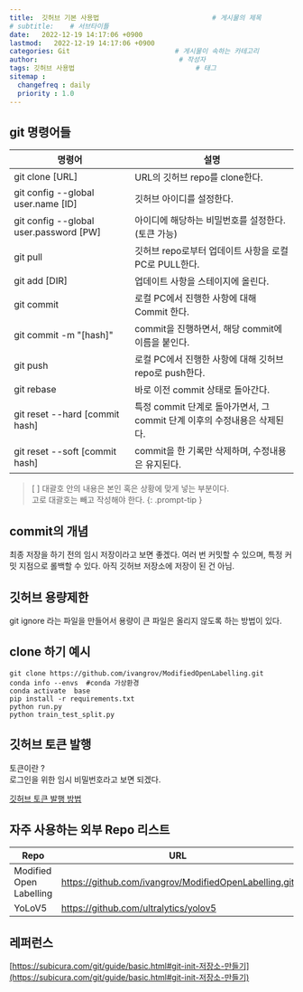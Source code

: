 ```yaml
---
title:  깃허브 기본 사용법                            # 게시물의 제목
# subtitle:    # 서브타이틀
date:   2022-12-19 14:17:06 +0900
lastmod:   2022-12-19 14:17:06 +0900
categories: Git                          # 게시물이 속하는 카테고리
author:                                   # 작성자
tags: 깃허브 사용법                              # 태그
sitemap :
  changefreq : daily
  priority : 1.0
---
```

<!--postNo: 20221219_001-->



## git 명령어들

|명령어|설명|
|---|---|
|git clone [URL]|URL의 깃허브 repo를 clone한다.|
|git config --global user.name [ID]|깃허브 아이디를 설정한다.|
|git config --global user.password [PW]|아이디에 해당하는 비밀번호를 설정한다. (토큰 가능)|
|git pull|깃허브 repo로부터 업데이트 사항을 로컬 PC로 PULL한다.|
|git add [DIR]|업데이트 사항을 스테이지에 올린다.|
|git commit|로컬 PC에서 진행한 사항에 대해 Commit 한다.|
|git commit -m "[hash]"|commit을 진행하면서, 해당 commit에 이름을 붙인다.|
|git push|로컬 PC에서 진행한 사항에 대해 깃허브 repo로 push한다.|
|git rebase|바로 이전 commit 상태로 돌아간다.|
|git reset --hard [commit hash]|특정 commit 단계로 돌아가면서, 그 commit 단계 이후의 수정내용은 삭제된다.|
|git reset --soft [commit hash]|commit을 한 기록만 삭제하며, 수정내용은 유지된다.|

> [ ] 대괄호 안의 내용은 본인 혹은 상황에 맞게 넣는 부분이다.  
> 고로 대괄호는 빼고 작성해야 한다.
{: .prompt-tip }

## commit의 개념  
최종 저장을 하기 전의 임시 저장이라고 보면 좋겠다.
여러 번 커밋할 수 있으며, 특정 커밋 지점으로 롤백할 수 있다.
아직 깃허브 저장소에 저장이 된 건 아님.

## 깃허브 용량제한
git ignore 라는 파일을 만들어서 용량이 큰 파일은 올리지 않도록 하는 방법이 있다.

## clone 하기 예시

```Terminal
git clone https://github.com/ivangrov/ModifiedOpenLabelling.git
conda info --envs  #conda 가상환경
conda activate  base
pip install -r requirements.txt
python run.py
python train_test_split.py
```

## 깃허브 토큰 발행  
토큰이란 ?  
로그인을 위한 임시 비밀번호라고 보면 되겠다.  

[깃허브 토큰 발행 방법]('https://wotres.tistory.com/entry/Github-%EC%97%90%EB%9F%AC-%ED%95%B4%EA%B2%B0%EB%B2%95-Authentication-failed-for-use-a-personal-access-token-instead')


## 자주 사용하는 외부 Repo 리스트

|Repo|URL|
|----|---|
|Modified Open Labelling|https://github.com/ivangrov/ModifiedOpenLabelling.git|
|YoLoV5|https://github.com/ultralytics/yolov5|

## 레퍼런스
[https://subicura.com/git/guide/basic.html#git-init-저장소-만들기](https://subicura.com/git/guide/basic.html#git-init-저장소-만들기)